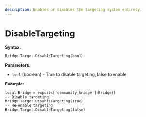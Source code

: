 ```yaml
---
description: Enables or disables the targeting system entirely.
---
```


# DisableTargeting

**Syntax:**

```
Bridge.Target.DisableTargeting(bool)
```

**Parameters:**

* `bool` (boolean) - True to disable targeting, false to enable

**Example:**

```
local Bridge = exports['community_bridge']:Bridge()
-- Disable targeting
Bridge.Target.DisableTargeting(true)
-- Re-enable targeting
Bridge.Target.DisableTargeting(false)
```
